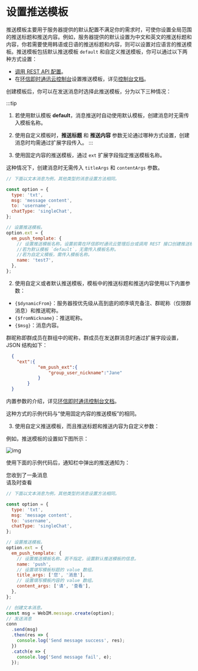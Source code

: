 # 设置推送模板

推送模板主要用于服务器提供的默认配置不满足你的需求时，可使你设置全局范围的推送标题和推送内容。例如，服务器提供的默认设置为中文和英文的推送标题和内容，你若需要使用韩语或日语的推送标题和内容，则可以设置对应语言的推送模板。推送模板包括默认推送模板 `default` 和自定义推送模板，你可以通过以下两种方式设置：

- [调用 REST API 配置](/document/server-side/push.html#使用推送模板)。
- 在[环信即时通讯云控制台](https://console.easemob.com/user/login)设置推送模板，详见[控制台文档](/product/enable_and_configure_IM.html#配置推送模板)。

创建模板后，你可以在发送消息时选择此推送模板，分为以下三种情况：

:::tip
1. 若使用默认模板 **default**，消息推送时自动使用默认模板，创建消息时无需传入模板名称。
2. 使用自定义模板时，**推送标题** 和 **推送内容** 参数无论通过哪种方式设置，创建消息时均需通过扩展字段传入。
:::

1. 使用固定内容的推送模板，通过 `ext` 扩展字段指定推送模板名称。

这种情况下，创建消息时无需传入 `titleArgs` 和 `contentArgs` 参数。 

```javascript
// 下面以文本消息为例，其他类型的消息设置方法相同。

const option = {
  type: 'txt',
  msg: 'message content',
  to: 'username',
  chatType: 'singleChat',
};

// 设置推送模板。
option.ext = {
  em_push_template: {
    // 设置推送模板名称。设置前需在环信即时通讯云管理后台或调用 REST 接口创建推送模板。
    //若为默认模板 `default`，无需传入模板名称。
    //若为自定义模板，需传入模板名称。
    name: 'test7',
  },
};
```

2. 使用自定义或者默认推送模板，模板中的推送标题和推送内容使用以下内置参数：
   
- `{$dynamicFrom}`：服务器按优先级从高到底的顺序填充备注、群昵称（仅限群消息）和推送昵称。
- `{$fromNickname}`：推送昵称。  
- `{$msg}`：消息内容。

群昵称即群成员在群组中的昵称，群成员在发送群消息时通过扩展字段设置，JSON 结构如下：

```json
  {
    "ext":{
            "em_push_ext":{
                "group_user_nickname":"Jane"
            }
        }
  }      
```

内置参数的介绍，详见[环信即时通讯控制台文档](/product/enable_and_configure_IM.html#使用默认推送模板)。

这种方式的示例代码与“使用固定内容的推送模板”的相同。

3. 使用自定义推送模板，而且推送标题和推送内容为自定义参数：

例如，推送模板的设置如下图所示：

![img](/images/android/push/push_template_custom.png)

使用下面的示例代码后，通知栏中弹出的推送通知为：

您收到了一条消息<br/>
请及时查看

```javascript
// 下面以文本消息为例，其他类型的消息设置方法相同。

const option = {
  type: 'txt',
  msg: 'message content',
  to: 'username',
  chatType: 'singleChat',
};

// 设置推送模板。
option.ext = {
  em_push_template: {
    // 设置推送模板名称。若不指定，设置默认推送模板的信息。
    name: 'push',
    // 设置填写模板标题的 value 数组。
    title_args: ['您', '消息'],
    // 设置填写模板内容的 value 数组。
    content_args: ['请', '查看'],
  },
};

// 创建文本消息。
const msg = WebIM.message.create(option);
// 发送消息
conn
  .send(msg)
  .then(res => {
    console.log('Send message success', res);
  })
  .catch(e => {
    console.log('Send message fail', e);
  });
```
